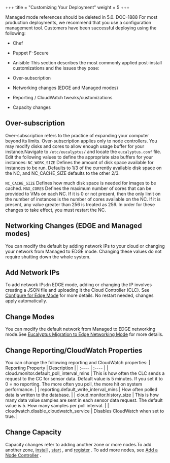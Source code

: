 +++
title = "Customizing Your Deployment"
weight = 5
+++

Managed mode references should be deleted in 5.0. DOC-1888 For most production deployments, we recommend that you use a configuration management tool. Customers have been successful deploying using the following: 



* Chef 
* Puppet F-Secure 
* Anisible 
This section describes the most commonly applied post-install customizations and the issues they pose: 



* Over-subscription 
* Networking changes (EDGE and Managed modes) 
* Reporting / CloudWatch tweaks/customizations 
* Capacity changes 

## Over-subscription
Over-subscription refers to the practice of expanding your computer beyond its limits. Over-subscription applies only to node controllers. You may modify disks and cores to allow enough usage buffer for your instance.Navigate to `/etc/eucalyptus/` and locate the `eucalyptus.conf` file. Edit the following values to define the appropriate size buffers for your instances: `NC_WORK_SIZE` Defines the amount of disk space available for instances to be run. Defaults to 1/3 of the currently available disk space on the NC, and NC_CACHE_SIZE defaults to the other 2/3. 

`NC_CACHE_SIZE` Defines how much disk space is needed for images to be cached. `MAX_CORES` Defines the maximum number of cores that can be provided to VMs on each NC. If it is 0 or not present, then the only limit on the number of instances is the number of cores available on the NC. If it is present, any value greater than 256 is treated as 256. In order for these changes to take effect, you must restart the NC. 
## Networking Changes (EDGE and Managed modes)
You can modify the default by adding network IPs to your cloud or changing your network from Managed to EDGE mode. Changing these values do not require shutting down the whole system.
## Add Network IPs
To add network IPs:In EDGE mode, adding or changing the IP involves creating a JSON file and uploading it the Cloud Controller (CLC). See [Configure for Edge Mode](../install-guide/nw_edge.dita) for more details. No restart needed, changes apply automatically. 
## Change Modes
You can modify the default network from Managed to EDGE networking mode.See [Eucalyptus Migration to Edge Networking Mode](../install-guide/moving_to_edge.dita) for more details. 
## Change Reporting/CloudWatch Properties
You can change the following reporting and CloudWatch properties:
| Reporting Property | Description | 
|  :---- |  :---- | 
| cloud.monitor.default_poll_interval_mins | This is how often the CLC sends a request to the CC for sensor data. Default value is 5 minutes. If you set it to 0 = no reporting. The more often you poll, the more hit on system performance. | 
| reporting.default_write_interval_mins | How often polled data is written to the database. | 
| cloud.monitor.history_size | This is how many data value samples are sent in each sensor data request. The default value is 5. How many samples per poll interval. | 
| cloudwatch.disable_cloudwatch_service | Disables CloudWatch when set to true. | 


## Change Capacity
Capacity changes refer to adding another zone or more nodes.To add another zone, [install](../install-guide/install_repos_intro.dita) , [start](../install-guide/starting_euca.dita) , and [register](../install-guide/registering_ccs.dita) . To add more nodes, see [Add a Node Controller](../admin-guide/add_nodes.dita) . 